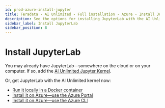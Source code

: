 ```yaml
---
id: prod-azure-install-jupyter
title: Teradata - AI Unlimited - Full installation - Azure - Install JupyterLab
description: See the options for installing JupyterLab with the AI Unlimited Jupyter Kernel.
sidebar_label: Install JupyterLab
sidebar_position: 8
---
```


# Install JupyterLab

You may already have JupyterLab&mdash;somewhere on the cloud or on your computer. If so, add the [AI Unlimited Jupyter Kernel](https://downloads.teradata.com/download/tools/teradata-ai-unlimited-jupyter-kernel).

Or, get JupyterLab with the AI Unlimited kernel now:

- [Run it locally in a Docker container](/docs/install-ai-unlimited/production/Azure/install-jupyterlab/azure-docker-run-jupyter.md)
- [Install it on Azure&mdash;use the Azure Portal](/docs/install-ai-unlimited/production/Azure/install-jupyterlab/deploy-jupyter-azure-portal.md) 
- [Install it on Azure&mdash;use the Azure CLI](/docs/install-ai-unlimited/production/Azure/install-jupyterlab/deploy-jupyter-azure-cli.md) 
